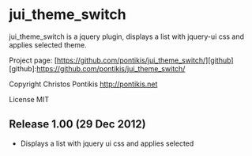 jui_theme_switch
================

jui_theme_switch is a jquery plugin, displays a list with jquery-ui css and applies selected theme.

Project page: [https://github.com/pontikis/jui_theme_switch/][github]
[github]:https://github.com/pontikis/jui_theme_switch/

Copyright Christos Pontikis http://pontikis.net

License MIT

Release 1.00 (29 Dec 2012)
---------------------------
* Displays a list with jquery ui css and applies selected
